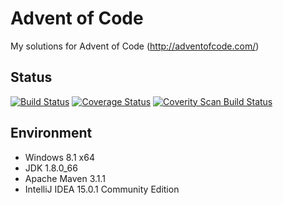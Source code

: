 # Advent of Code
My solutions for Advent of Code (http://adventofcode.com/)

## Status
[![Build Status](https://travis-ci.org/0x0961h/adventofcode.svg?branch=master)](https://travis-ci.org/0x0961h/adventofcode)
[![Coverage Status](https://coveralls.io/repos/0x0961h/adventofcode/badge.svg?branch=master&service=github)](https://coveralls.io/github/0x0961h/adventofcode?branch=master)
[![Coverity Scan Build Status](https://scan.coverity.com/projects/7214/badge.svg)](https://scan.coverity.com/projects/0x0961h-adventofcode)

## Environment
 * Windows 8.1 x64
 * JDK 1.8.0_66
 * Apache Maven 3.1.1
 * IntelliJ IDEA 15.0.1 Community Edition
